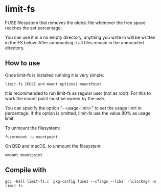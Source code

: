 # limit-fs
FUSE filesystem that removes the oldest file whenever the free space
reaches the set percentage.

You can use it in a no empty directory, anything you write in will be
written in the FS below. After unmounting it all files remain in the
unmounted directory.

## How to use
Once limit-fs is installed running it is very simple:

```
limit-fs [FUSE and mount options] mountPoint
```
It is recommended to run limit-fs as regular user (not as root). For
this to work the mount point must be owned by the user.

You can specify the option "--usage-limit=<d>" to set the usage limit
in percentage. If the option is omitted, limit-fs use the value 80% as
usage limit.


To unmount the filesystem:
```
fusermount -u mountpoint
```

On BSD and macOS, to unmount the filesystem:
```
umount mountpoint
```


## Compile with
```
gcc -Wall limit-fs.c `pkg-config fuse3 --cflags --libs` -lulockmgr -o limit-fs
```
